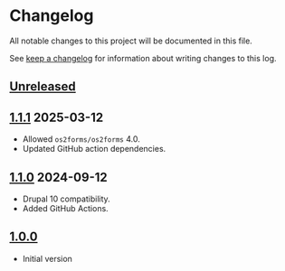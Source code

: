 <!-- markdownlint-disable MD024 -->
# Changelog

All notable changes to this project will be documented in this file.

See [keep a changelog](https://keepachangelog.com/en/1.0.0/) for information
about writing changes to this log.

## [Unreleased]

## [1.1.1] 2025-03-12

- Allowed `os2forms/os2forms` 4.0.
- Updated GitHub action dependencies.

## [1.1.0] 2024-09-12

- Drupal 10 compatibility.
- Added GitHub Actions.

## [1.0.0]

- Initial version

[Unreleased]: https://github.com/itk-dev/os2forms_user_field_lookup/compare/1.1.1...HEAD
[1.1.1]: https://github.com/itk-dev/os2forms_user_field_lookup/compare/1.1.0...1.1.1
[1.1.0]: https://github.com/itk-dev/os2forms_user_field_lookup/compare/1.0.0...1.1.0
[1.0.0]: https://github.com/itk-dev/os2forms_user_field_lookup/releases/tag/1.0.0
